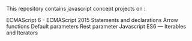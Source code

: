 This repository contains javascript concept projects on :

ECMAScript 6 - ECMAScript 2015
Statements and declarations
Arrow functions
Default parameters
Rest parameter
Javascript ES6 — Iterables and Iterators